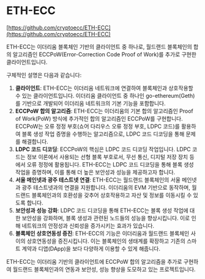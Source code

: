 # ETH-ECC

[https://github.com/cryptoecc/ETH-ECC](https://github.com/cryptoecc/ETH-ECC)

ETH-ECC는 이더리움 블록체인 기반의 클라이언트 중 하나로, 월드랜드 블록체인의 합의 알고리즘인 ECCPoW(Error-Correction Code Proof of Work)를 추가로 구현한 클라이언트입니다.

구체적인 설명은 다음과 같습니다:

1. **클라이언트**: ETH-ECC는 이더리움 네트워크에 연결하여 블록체인과 상호작용할 수 있는 클라이언트입니다. 이더리움 클라이언트 중 하나인 go-ethereum(Geth)를 기반으로 개발되어 이더리움 네트워크의 기본 기능을 포함합니다.
2. **ECCPoW 합의 알고리즘**: ETH-ECC는 이더리움의 기본 합의 알고리즘인 Proof of Work(PoW) 방식에 추가적인 합의 알고리즘인 ECCPoW를 구현합니다. ECCPoW는 오류 정정 부호(쇼어 다리우스 오류 정정 부호, LDPC 코드)를 활용하여 블록 생성 작업 증명을 수행하는 알고리즘으로, LDPC 코드 디코딩을 통해 문제를 해결합니다.
3. **LDPC 코드 디코딩**: ECCPoW의 핵심은 LDPC 코드 디코딩 작업입니다. LDPC 코드는 정보 이론에서 사용되는 선형 블록 부호로서, 무선 통신, 디지털 저장 장치 등에서 오류 정정에 활용됩니다. ETH-ECC는 LDPC 코드 디코딩을 통해 블록 생성 작업을 증명하며, 이를 통해 더 높은 보안성과 성능을 제공하고자 합니다.
4. **서울 메인넷과 광주 테스트넷 연결**: ETH-ECC는 월드랜드 블록체인의 서울 메인넷과 광주 테스트넷과의 연결을 지원합니다. 이더리움의 EVM 기반으로 동작하며, 월드랜드 블록체인과의 호환성을 갖추어 상호작용하고 자산 및 정보를 이동시킬 수 있도록 합니다.
5. **보안성과 성능 강화**: LDPC 코드 디코딩을 통해 ETH-ECC는 블록 생성 작업에 대한 보안성을 강화하며, 블록 생성과 관련된 노드들의 성능을 향상시킵니다. 이로 인해 네트워크의 안정성과 신뢰성을 증가시키는 효과가 있습니다.
6. **블록체인 상호연동성 증진**: ETH-ECC의 기능은 이더리움과 월드랜드 블록체인 사이의 상호연동성을 증진시킵니다. 이는 블록체인의 생태계를 확장하고 기존의 스마트 계약과 디앱(DApp)을 보다 다양하게 이용할 수 있게 해줍니다.

ETH-ECC는 이더리움 기반의 클라이언트에 ECCPoW 합의 알고리즘을 추가로 구현하여 월드랜드 블록체인과의 연동과 보안성, 성능 향상을 도모하고 있는 프로젝트입니다.
